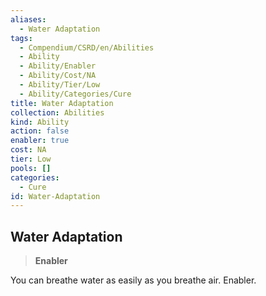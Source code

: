 ```yaml
---
aliases:
  - Water Adaptation
tags:
  - Compendium/CSRD/en/Abilities
  - Ability
  - Ability/Enabler
  - Ability/Cost/NA
  - Ability/Tier/Low
  - Ability/Categories/Cure
title: Water Adaptation
collection: Abilities
kind: Ability
action: false
enabler: true
cost: NA
tier: Low
pools: []
categories:
  - Cure
id: Water-Adaptation
---
```

## Water Adaptation    
>**Enabler**  
    
You can breathe water as easily as you breathe air. Enabler.
